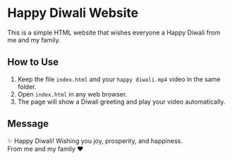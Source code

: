 # Happy Diwali Website

This is a simple HTML website that wishes everyone a Happy Diwali from me and my family.

## How to Use
1. Keep the file `index.html` and your `happy diwali.mp4` video in the same folder.
2. Open `index.html` in any web browser.
3. The page will show a Diwali greeting and play your video automatically.

## Message
✨ Happy Diwali! Wishing you joy, prosperity, and happiness.  
From me and my family ❤️
